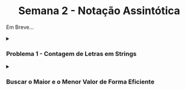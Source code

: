 <h1 align="center"> Semana 2 - Notação Assintótica </h1>

Em Breve...


<details><summary><h3> Problema 1 - Contagem de Letras em Strings </h3></summary>

&emsp;&emsp;A contagem de letras consiste em saber quantas vezes determinadas letras são encontradas na string. Deve-se escrever um programa que aborde essa característica, ou seja, escreva um programa que recebe uma string de comprimento N da entrada padrão e contabiliza a quantidade de cada letra do alfabeto presente de forma case insensitive (desconsiderando maiúsculas e minúsculas).

<b>Entrada:</b> Uma string de N caracteres (supondo tamanho máximo 256 caracteres).

<br><b>Saída:</b> Exibir uma lista de caracteres presentes em ordem lexicográfica crescente e suas respectivas frequências.

<br><b>Dicas:</b>
<br>⚙ Lembrar que toda string em C ou C++ contem o caractere especial ‘\0’ para demarcar o término do string. Deve-se levar este fato em consideração na alocação do vetor de caracteres, e nas manipulações para determinação de tamanhos e cópias.
<br>⚙ O programa deve estar preparado para leituras de texto contendo espaços em branco, números e caracteres especiais, porém, somente as letras serão contabilizadas.

| Exemplo de Entrada | Exemplo de Saída |
|--|--|
| Hello world! | D 1<br> E 1<br> H 1<br> L 3<br> O 2<br> R 1<br> W 1 |

<br>🔹 Você pode encontrar a Minha Resolução em C neste<a href="https://github.com/Assaoka/UNIFESP--Algoritmos_e_Estruturas_de_Dados/blob/main/Aulas/Semana%202%20-%20Nota%C3%A7%C3%A3o%20Assint%C3%B3tica/JoaoAssaoka_rn168863-AP1.c"> link</a>.


</details>





<details><summary><h3> Buscar o Maior e o Menor Valor de Forma Eficiente </h3></summary>
&emsp;&emsp;Este algoritmo em C resolve o problema de encontrar o maior e o menor elemento em um vetor de inteiros de uma maneira mais inteligente e eficiente.

&emsp;&emsp;O algoritmo começa verificando o tamanho do vetor `Tam`. Se o tamanho for ímpar, utilizamos o primeiro elemento `V[0]` para inicializar tanto o `Maior` quanto o `Menor`. Se o tamanho for par, os dois primeiros elementos são comparados, e o maior é atribuído a `Maior`, e o menor é atribuído a `Menor`.

&emsp;&emsp;Em seguida, o algoritmo entra em um loop que percorre o vetor a partir do terceiro elemento. Para cada par de elementos (`V[i]` e `V[i + 1]`), ele realiza as seguintes comparações:
- Se `V[i]` for maior que `V[i + 1]`, ele compara `V[i]` com o valor atual de `Maior` e `V[i + 1]` com o valor atual de `Menor`.
- Se `V[i]` não for maior que `V[i + 1]`, ele compara `V[i + 1]` com o valor atual de `Maior` e `V[i]` com o valor atual de `Menor`.

Dessa forma, `Maior` e `Menor` são atualizados conforme o algoritmo encontra valores maiores ou menores no vetor.

Este algoritmo é eficiente, pois reduz o número de comparações necessárias, mesmo para vetores de tamanho grande. Além disso, ele lida adequadamente com vetores de tamanho ímpar, garantindo que o primeiro elemento seja tanto o maior quanto o menor, quando necessário.

🔹 Você pode encontrar o código em C neste [link](https://github.com/Assaoka/UNIFESP--Algoritmos_e_Estruturas_de_Dados/blob/main/Aulas/Semana%202%20-%20Nota%C3%A7%C3%A3o%20Assint%C3%B3tica/MaiorMenor_Eficiente.c). Espero que esta explicação ajude a compreender como o algoritmo funciona.
</details>
